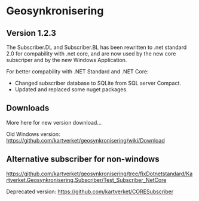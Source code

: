 # Geosynkronisering

## Version 1.2.3
The Subscriber.DL and Subscriber.BL has been rewritten to .net standard 2.0 for compability with .net core,
and are now used by the new core subscriper and by the new Windows Application.

For better compability with .NET Standard and .NET Core:
- Changed subscriber database to SQLite from SQL server Compact.
- Updated and replaced some nuget packages.



## Downloads
More here for new version download...

Old Windows version:
https://github.com/kartverket/geosynkronisering/wiki/Download

## Alternative subscriber for non-windows
https://github.com/kartverket/geosynkronisering/tree/fixDotnetstandard/Kartverket.Geosynkronisering.Subscriber/Test_Subscriber_NetCore

Deprecated version: https://github.com/kartverket/CORESubscriber
